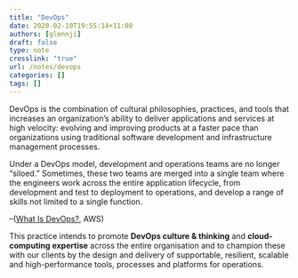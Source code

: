 ```yaml
---
title: "DevOps"
date: 2020-02-10T19:55:14+11:00
authors: [glennji]
draft: false
type: note
crosslink: "true"
url: /notes/devops
categories: []
tags: []
---
```

DevOps is the combination of cultural philosophies, practices, and tools that increases an organization’s ability to deliver applications and services at high velocity: evolving and improving products at a faster pace than organizations using traditional software development and infrastructure management processes. 

Under a DevOps model, development and operations teams are no longer “siloed.” Sometimes, these two teams are merged into a single team where the engineers work across the entire application lifecycle, from development and test to deployment to operations, and develop a range of skills not limited to a single function.

 –([What Is DevOps?](https://aws.amazon.com/devops/what-is-devops/), AWS)

This practice intends to promote **DevOps culture & thinking** and **cloud-computing expertise** across the entire organisation and to champion these with our clients by the design and delivery of supportable, resilient, scalable and high-performance tools, processes and platforms for operations.

